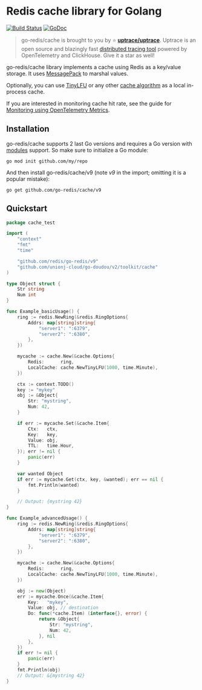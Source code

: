 # Redis cache library for Golang

[![Build Status](https://travis-ci.org/go-redis/cache.svg)](https://travis-ci.org/go-redis/cache)
[![GoDoc](https://godoc.org/github.com/go-redis/cache?status.svg)](https://pkg.go.dev/github.com/go-redis/cache/v9?tab=doc)

> go-redis/cache is brought to you by :star:
> [**uptrace/uptrace**](https://github.com/uptrace/uptrace). Uptrace is an open source and blazingly
> fast [distributed tracing tool](https://get.uptrace.dev/) powered by OpenTelemetry and ClickHouse.
> Give it a star as well!

go-redis/cache library implements a cache using Redis as a key/value storage. It uses
[MessagePack](https://github.com/vmihailenco/msgpack) to marshal values.

Optionally, you can use [TinyLFU](https://github.com/dgryski/go-tinylfu) or any other
[cache algorithm](https://github.com/vmihailenco/go-cache-benchmark) as a local in-process cache.

If you are interested in monitoring cache hit rate, see the guide for
[Monitoring using OpenTelemetry Metrics](https://blog.uptrace.dev/posts/opentelemetry-metrics-cache-stats/).

## Installation

go-redis/cache supports 2 last Go versions and requires a Go version with
[modules](https://github.com/golang/go/wiki/Modules) support. So make sure to initialize a Go
module:

```shell
go mod init github.com/my/repo
```

And then install go-redis/cache/v9 (note _v9_ in the import; omitting it is a popular mistake):

```shell
go get github.com/go-redis/cache/v9
```

## Quickstart

```go
package cache_test

import (
    "context"
    "fmt"
    "time"

    "github.com/redis/go-redis/v9"
    "github.com/unionj-cloud/go-doudou/v2/toolkit/cache"
)

type Object struct {
    Str string
    Num int
}

func Example_basicUsage() {
    ring := redis.NewRing(&redis.RingOptions{
        Addrs: map[string]string{
            "server1": ":6379",
            "server2": ":6380",
        },
    })

    mycache := cache.New(&cache.Options{
        Redis:      ring,
        LocalCache: cache.NewTinyLFU(1000, time.Minute),
    })

    ctx := context.TODO()
    key := "mykey"
    obj := &Object{
        Str: "mystring",
        Num: 42,
    }

    if err := mycache.Set(&cache.Item{
        Ctx:   ctx,
        Key:   key,
        Value: obj,
        TTL:   time.Hour,
    }); err != nil {
        panic(err)
    }

    var wanted Object
    if err := mycache.Get(ctx, key, &wanted); err == nil {
        fmt.Println(wanted)
    }

    // Output: {mystring 42}
}

func Example_advancedUsage() {
    ring := redis.NewRing(&redis.RingOptions{
        Addrs: map[string]string{
            "server1": ":6379",
            "server2": ":6380",
        },
    })

    mycache := cache.New(&cache.Options{
        Redis:      ring,
        LocalCache: cache.NewTinyLFU(1000, time.Minute),
    })

    obj := new(Object)
    err := mycache.Once(&cache.Item{
        Key:   "mykey",
        Value: obj, // destination
        Do: func(*cache.Item) (interface{}, error) {
            return &Object{
                Str: "mystring",
                Num: 42,
            }, nil
        },
    })
    if err != nil {
        panic(err)
    }
    fmt.Println(obj)
    // Output: &{mystring 42}
}
```
